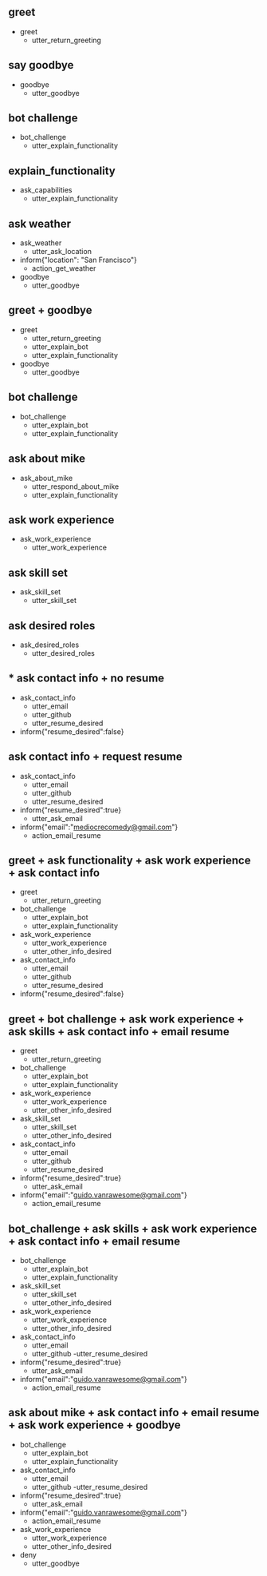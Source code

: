 ## greet
* greet
  - utter_return_greeting

## say goodbye
* goodbye
  - utter_goodbye

## bot challenge
* bot_challenge
  - utter_explain_functionality
  
## explain_functionality
  * ask_capabilities
    - utter_explain_functionality

## ask weather
  * ask_weather
    - utter_ask_location
  * inform{"location": "San Francisco"}
    - action_get_weather
  * goodbye
    - utter_goodbye
    
## greet + goodbye
  * greet
    - utter_return_greeting
    - utter_explain_bot
    - utter_explain_functionality
  * goodbye
    - utter_goodbye
    
## bot challenge
  * bot_challenge
     - utter_explain_bot
     - utter_explain_functionality 

## ask about mike
  * ask_about_mike
     - utter_respond_about_mike
     - utter_explain_functionality

## ask work experience
  * ask_work_experience
    - utter_work_experience

## ask skill set
  * ask_skill_set
    - utter_skill_set
    
## ask desired roles
  * ask_desired_roles
    - utter_desired_roles

## * ask contact info + no resume
  * ask_contact_info
    - utter_email
    - utter_github
    - utter_resume_desired
  * inform{"resume_desired":false}
  
## ask contact info + request resume
  * ask_contact_info
    - utter_email
    - utter_github
    - utter_resume_desired
  * inform{"resume_desired":true}
    - utter_ask_email
  * inform{"email":"mediocrecomedy@gmail.com"}
    - action_email_resume
    
## greet + ask functionality + ask work experience + ask contact info
  * greet
    - utter_return_greeting
  * bot_challenge
    - utter_explain_bot
    - utter_explain_functionality
  * ask_work_experience
    - utter_work_experience
    - utter_other_info_desired
  * ask_contact_info
    - utter_email
    - utter_github
    - utter_resume_desired
  * inform{"resume_desired":false}
  
## greet + bot challenge + ask work experience + ask skills + ask contact info + email resume
  * greet
     - utter_return_greeting
  * bot_challenge
    - utter_explain_bot
    - utter_explain_functionality
  * ask_work_experience
    - utter_work_experience
    - utter_other_info_desired
  * ask_skill_set
    - utter_skill_set
    - utter_other_info_desired
  * ask_contact_info
    - utter_email
    - utter_github
    - utter_resume_desired
  * inform{"resume_desired":true}
    - utter_ask_email
  * inform{"email":"guido.vanrawesome@gmail.com"}
    - action_email_resume

## bot_challenge + ask skills + ask work experience + ask contact info + email resume
  * bot_challenge
    - utter_explain_bot
    - utter_explain_functionality
  * ask_skill_set
    - utter_skill_set
    - utter_other_info_desired
  * ask_work_experience
    - utter_work_experience
    - utter_other_info_desired
  * ask_contact_info
    - utter_email
    - utter_github
    -utter_resume_desired
  * inform{"resume_desired":true}
    - utter_ask_email
  * inform{"email":"guido.vanrawesome@gmail.com"}
    - action_email_resume

## ask about mike + ask contact info + email resume + ask work experience + goodbye 
  * bot_challenge
    - utter_explain_bot
    - utter_explain_functionality
  * ask_contact_info
    - utter_email
    - utter_github
    -utter_resume_desired
  * inform{"resume_desired":true}
    - utter_ask_email
  * inform{"email":"guido.vanrawesome@gmail.com"}
    - action_email_resume
  * ask_work_experience
    - utter_work_experience
    - utter_other_info_desired
  * deny
    - utter_goodbye
    